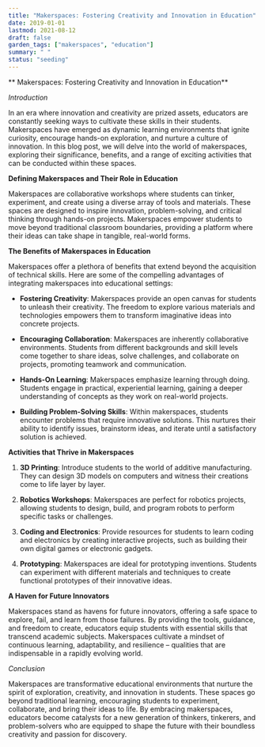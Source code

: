 ```yaml
---
title: "Makerspaces: Fostering Creativity and Innovation in Education"
date: 2019-01-01
lastmod: 2021-08-12
draft: false
garden_tags: ["makerspaces", "education"]
summary: " "
status: "seeding"
---
```

** Makerspaces: Fostering Creativity and Innovation in Education**

*Introduction*

In an era where innovation and creativity are prized assets, educators are constantly seeking ways to cultivate these skills in their students. Makerspaces have emerged as dynamic learning environments that ignite curiosity, encourage hands-on exploration, and nurture a culture of innovation. In this blog post, we will delve into the world of makerspaces, exploring their significance, benefits, and a range of exciting activities that can be conducted within these spaces.

**Defining Makerspaces and Their Role in Education**

Makerspaces are collaborative workshops where students can tinker, experiment, and create using a diverse array of tools and materials. These spaces are designed to inspire innovation, problem-solving, and critical thinking through hands-on projects. Makerspaces empower students to move beyond traditional classroom boundaries, providing a platform where their ideas can take shape in tangible, real-world forms.

**The Benefits of Makerspaces in Education**

Makerspaces offer a plethora of benefits that extend beyond the acquisition of technical skills. Here are some of the compelling advantages of integrating makerspaces into educational settings:

- **Fostering Creativity**: Makerspaces provide an open canvas for students to unleash their creativity. The freedom to explore various materials and technologies empowers them to transform imaginative ideas into concrete projects.

- **Encouraging Collaboration**: Makerspaces are inherently collaborative environments. Students from different backgrounds and skill levels come together to share ideas, solve challenges, and collaborate on projects, promoting teamwork and communication.

- **Hands-On Learning**: Makerspaces emphasize learning through doing. Students engage in practical, experiential learning, gaining a deeper understanding of concepts as they work on real-world projects.

- **Building Problem-Solving Skills**: Within makerspaces, students encounter problems that require innovative solutions. This nurtures their ability to identify issues, brainstorm ideas, and iterate until a satisfactory solution is achieved.

**Activities that Thrive in Makerspaces**

1. **3D Printing**: Introduce students to the world of additive manufacturing. They can design 3D models on computers and witness their creations come to life layer by layer.

2. **Robotics Workshops**: Makerspaces are perfect for robotics projects, allowing students to design, build, and program robots to perform specific tasks or challenges.

3. **Coding and Electronics**: Provide resources for students to learn coding and electronics by creating interactive projects, such as building their own digital games or electronic gadgets.

4. **Prototyping**: Makerspaces are ideal for prototyping inventions. Students can experiment with different materials and techniques to create functional prototypes of their innovative ideas.

**A Haven for Future Innovators**

Makerspaces stand as havens for future innovators, offering a safe space to explore, fail, and learn from those failures. By providing the tools, guidance, and freedom to create, educators equip students with essential skills that transcend academic subjects. Makerspaces cultivate a mindset of continuous learning, adaptability, and resilience – qualities that are indispensable in a rapidly evolving world.

*Conclusion*

Makerspaces are transformative educational environments that nurture the spirit of exploration, creativity, and innovation in students. These spaces go beyond traditional learning, encouraging students to experiment, collaborate, and bring their ideas to life. By embracing makerspaces, educators become catalysts for a new generation of thinkers, tinkerers, and problem-solvers who are equipped to shape the future with their boundless creativity and passion for discovery.